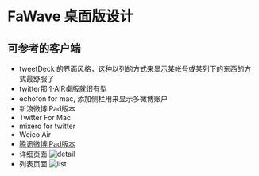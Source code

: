 # FaWave 桌面版设计

## 可参考的客户端

* tweetDeck 的界面风格，这种以列的方式来显示某帐号或某列下的东西的方式最舒服了
* twitter那个AIR桌版就很有型
* echofon for mac, 添加侧栏用来显示多微博账户
* 新浪微博iPad版本
* Twitter For Mac
* mixero for twitter
* Weico Air
* [腾讯微博iPad版本](http://www.uisea.com/news/ITquan/2011/0425/454.html)
 * 详细页面
  ![detail](http://ww1.sinaimg.cn/large/6cfc7910jw1dhcf5l70h8j.jpg)
 * 列表页面
  ![list](http://ww3.sinaimg.cn/large/6cfc7910jw1dhcf5uoag1j.jpg)